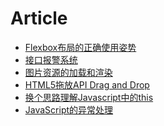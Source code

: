 Article
===============

* [Flexbox布局的正确使用姿势](https://github.com/Leechikit/article/issues/1)
* [接口报警系统](https://github.com/Leechikit/article/issues/2)
* [图片资源的加载和渲染](https://github.com/Leechikit/article/issues/3)
* [HTML5拖放API Drag and Drop](https://github.com/Leechikit/article/issues/4)
* [换个思路理解Javascript中的this](https://github.com/Leechikit/article/issues/5)
* [JavaScript的异常处理](https://github.com/Leechikit/article/issues/6)
